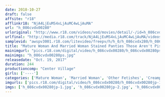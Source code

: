 ```yaml
---
date: 2018-10-27
draft: false
affsite: "r18"
afflinkr18: "NjA4LjEuMS4xLjAuMC4wLjAuMA"
url: "h_086cvdx00280"
urloriginal: "http://www.r18.com/videos/vod/movies/detail/-/id=h_086cvdx00280"
urlfinal: "http://media.r18.com/track/NjA4LjEuMS4xLjAuMC4wLjAuMA/videos/vod/movies/detail/-/id=h_086cvdx00280"
samplevid: "awspv3001.r18.com/litevideo/freepv/h/h_0/h_086cvdx280/h_086cvdx280_dmb_w.mp4"
title: "Mature Woman And Married Woman Stained Panties Those Aren't Piss Stains, Those Are Love Juices 30 Ladies/4 Hours"
mainimgurl: "pics.r18.com/digital/video/h_086cvdx00280/h_086cvdx00280ps.jpg"
mainimgs: "h_086cvdx00280ps.jpg"
releasedate: "Oct. 19, 2017"
duration: 244
productioncomp: "Center Village"
girls: ['----']
categories: ['Mature Woman', 'Married Woman', 'Other Fetishes', 'Creampie', 'Blowjob', 'Compilation', 'Over 4 Hours', 'Hi-Def']
imgurls: ['pics.r18.com/digital/video/h_086cvdx00280/h_086cvdx00280jp-1.jpg', 'pics.r18.com/digital/video/h_086cvdx00280/h_086cvdx00280jp-2.jpg', 'pics.r18.com/digital/video/h_086cvdx00280/h_086cvdx00280jp-3.jpg', 'pics.r18.com/digital/video/h_086cvdx00280/h_086cvdx00280jp-4.jpg', 'pics.r18.com/digital/video/h_086cvdx00280/h_086cvdx00280jp-5.jpg', 'pics.r18.com/digital/video/h_086cvdx00280/h_086cvdx00280jp-6.jpg', 'pics.r18.com/digital/video/h_086cvdx00280/h_086cvdx00280jp-7.jpg', 'pics.r18.com/digital/video/h_086cvdx00280/h_086cvdx00280jp-8.jpg', 'pics.r18.com/digital/video/h_086cvdx00280/h_086cvdx00280jp-9.jpg', 'pics.r18.com/digital/video/h_086cvdx00280/h_086cvdx00280jp-10.jpg', 'pics.r18.com/digital/video/h_086cvdx00280/h_086cvdx00280jp-11.jpg', 'pics.r18.com/digital/video/h_086cvdx00280/h_086cvdx00280jp-12.jpg', 'pics.r18.com/digital/video/h_086cvdx00280/h_086cvdx00280jp-13.jpg', 'pics.r18.com/digital/video/h_086cvdx00280/h_086cvdx00280jp-14.jpg', 'pics.r18.com/digital/video/h_086cvdx00280/h_086cvdx00280jp-15.jpg', 'pics.r18.com/digital/video/h_086cvdx00280/h_086cvdx00280jp-16.jpg', 'pics.r18.com/digital/video/h_086cvdx00280/h_086cvdx00280jp-17.jpg', 'pics.r18.com/digital/video/h_086cvdx00280/h_086cvdx00280jp-18.jpg', 'pics.r18.com/digital/video/h_086cvdx00280/h_086cvdx00280jp-19.jpg', 'pics.r18.com/digital/video/h_086cvdx00280/h_086cvdx00280jp-20.jpg']
imgs: ['h_086cvdx00280jp-1.jpg', 'h_086cvdx00280jp-2.jpg', 'h_086cvdx00280jp-3.jpg', 'h_086cvdx00280jp-4.jpg', 'h_086cvdx00280jp-5.jpg', 'h_086cvdx00280jp-6.jpg', 'h_086cvdx00280jp-7.jpg', 'h_086cvdx00280jp-8.jpg', 'h_086cvdx00280jp-9.jpg', 'h_086cvdx00280jp-10.jpg', 'h_086cvdx00280jp-11.jpg', 'h_086cvdx00280jp-12.jpg', 'h_086cvdx00280jp-13.jpg', 'h_086cvdx00280jp-14.jpg', 'h_086cvdx00280jp-15.jpg', 'h_086cvdx00280jp-16.jpg', 'h_086cvdx00280jp-17.jpg', 'h_086cvdx00280jp-18.jpg', 'h_086cvdx00280jp-19.jpg', 'h_086cvdx00280jp-20.jpg']
---
```

